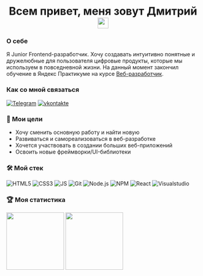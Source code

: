 <h1 align="center">Всем привет, меня зовут Дмитрий <img src="https://github.com/blackcater/blackcater/raw/main/images/Hi.gif" height="28px"></h1>

### О себе

Я Junior Frontend-разработчик. Хочу создавать интуитивно понятные и дружелюбные для пользователя цифровые продукты, которые мы используем в повседневной жизни. На данный момент закончил обучение в Яндекс Практикуме на курсе [Веб-разработчик](https://practicum.yandex.ru/web/).

### Как со мной связаться

[![Telegram](https://img.shields.io/badge/-Telegram-090909?style=plaflat-squarestic&logo=Telegram)](https://t.me/DMITRIPAZ)
[![vkontakte](https://img.shields.io/badge/-VKontakte-090909?style=flat-square&logo=vk&logoColor=4F7DB3)](https://vk.com/dimpaz)

### 🎯 Мои цели

- Хочу сменить основную работу и найти новую
- Развиваться и самореализоваться в веб-разработке
- Хочется участвовать в создании больших веб-приложений
- Освоить новые фреймворки/UI-библиотеки

### 🛠️ Мой стек

![HTML5](https://img.shields.io/badge/-HTML5-090909?style=for-the-badge&logo=HTML5)
![CSS3](https://img.shields.io/badge/-CSS3-090909?style=for-the-badge&logo=CSS3&logoColor=039be5)
![JS](https://img.shields.io/badge/-JavaScript-090909?style=for-the-badge&logo=JavaScript)
![Git](https://img.shields.io/badge/-Git-090909?style=for-the-badge&logo=Git)
![Node.js](https://img.shields.io/badge/-Node.js-090909?style=for-the-badge&logo=Node.js)
![NPM](https://img.shields.io/badge/-NPM-090909?style=for-the-badge&logo=NPM)
![React](https://img.shields.io/badge/-React-090909?style=for-the-badge&logo=React)
![Visualstudio](https://img.shields.io/badge/-Visual_studio-090909?style=for-the-badge&logo=Visualstudio&logoColor=824cc5)

### 🏆 Моя статистика

<div>
<img src="https://github-readme-stats.vercel.app/api/top-langs/?username=DimPaz&layout=compact" height="150px"/>
<img src="https://github-readme-stats.vercel.app/api?username=DimPaz&hide=contribs&show_icons=true" height="150px"/>
</div>
